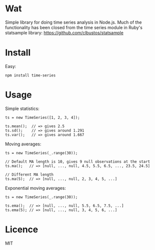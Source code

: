 Wat
===

Simple library for doing time series analysis in Node.js. Much of the
functionality has been closed from the time series module in Ruby's
statsample library: https://github.com/clbustos/statsample

Install
=======

Easy:

    npm install time-series

Usage
=====
        
Simple statistics:

    ts = new TimeSeries([1, 2, 3, 4]);

    ts.mean();  // => gives 2.5
    ts.sd();    // => gives around 1.291
    ts.var();   // => gives around 1.667

Moving averages:

    ts = new TimeSeries(_.range(30));

    // Default MA length is 10, gives 9 null observations at the start
    ts.ma();   // => [null, ..., null, 4.5, 5.5, 6.5, ..., 23.5, 24.5]

    // Different MA length
    ts.ma(5);  // => [null, ..., null, 2, 3, 4, 5, ...]

Exponential moving averages:

    ts = new TimeSeries(_.range(30));

    ts.ema();  // => [null, ..., null, 5.5, 6.5, 7.5, ...]
    ts.ema(5); // => [null, ..., null, 3, 4, 5, 6, ...]

Licence
=======

MIT
